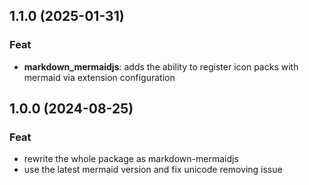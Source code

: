 ## 1.1.0 (2025-01-31)

### Feat

- **markdown_mermaidjs**: adds the ability to register icon packs with mermaid via extension configuration

## 1.0.0 (2024-08-25)

### Feat

- rewrite the whole package as markdown-mermaidjs
- use the latest mermaid version and fix unicode removing issue
